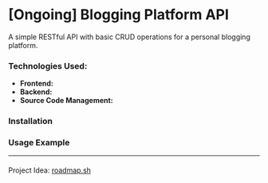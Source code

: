 # [Ongoing] Blogging Platform API

A simple RESTful API with basic CRUD operations for a personal blogging platform.

### Technologies Used:
- **Frontend:** 
- **Backend:** 
- **Source Code Management:** 

### Installation

### Usage Example

_____

####
Project Idea: [roadmap.sh](https://roadmap.sh/projects/blogging-platform-api)